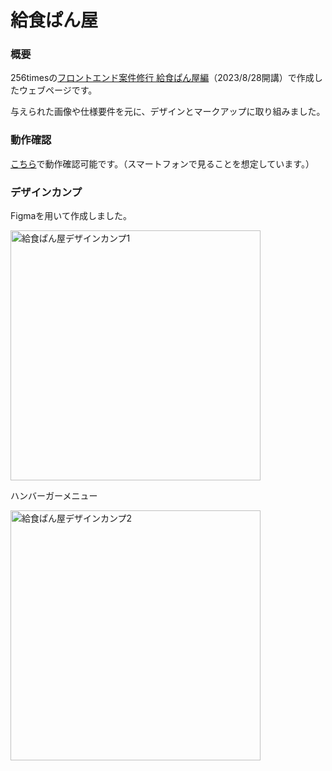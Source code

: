 # 給食ぱん屋

### 概要
256timesの[フロントエンド案件修行 給食ぱん屋編](https://256times.com/courses/164)（2023/8/28開講）で作成したウェブページです。

与えられた画像や仕様要件を元に、デザインとマークアップに取り組みました。

### 動作確認
[こちら](https://uta1018.github.io/bakery/)で動作確認可能です。（スマートフォンで見ることを想定しています。）

### デザインカンプ
Figmaを用いて作成しました。

<img width="400" alt="給食ぱん屋デザインカンプ1" src="https://github.com/uta1018/bakery/assets/142863767/20aa9490-039f-47a8-9fe8-aa56ed356ecd">

ハンバーガーメニュー

<img width="400" alt="給食ぱん屋デザインカンプ2" src="https://github.com/uta1018/bakery/assets/142863767/7f415ee6-5026-4246-a140-ce9e936e3fca">




